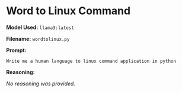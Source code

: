 # Word to Linux Command

**Model Used:** `llama3:latest`

**Filename:** `wordtolinux.py`

**Prompt:**

```
Write me a human language to linux command application in python
```

**Reasoning:**

_No reasoning was provided._